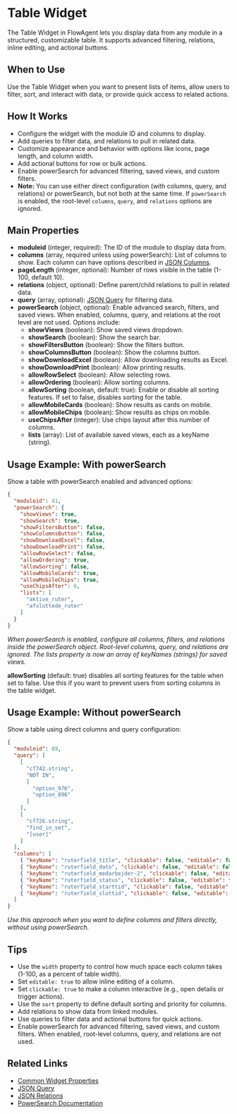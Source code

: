 # Table Widget

The Table Widget in FlowAgent lets you display data from any module in a structured, customizable table. It supports advanced filtering, relations, inline editing, and actional buttons.

## When to Use
Use the Table Widget when you want to present lists of items, allow users to filter, sort, and interact with data, or provide quick access to related actions.

## How It Works
- Configure the widget with the module ID and columns to display.
- Add queries to filter data, and relations to pull in related data.
- Customize appearance and behavior with options like icons, page length, and column width.
- Add actional buttons for row or bulk actions.
- Enable powerSearch for advanced filtering, saved views, and custom filters.
- **Note:** You can use either direct configuration (with columns, query, and relations) or powerSearch, but not both at the same time. If `powerSearch` is enabled, the root-level `columns`, `query`, and `relations` options are ignored.

## Main Properties
- **moduleid** (integer, required): The ID of the module to display data from.
- **columns** (array, required unless using powerSearch): List of columns to show. Each column can have options described in [JSON Columns](/docs/JSON/json-columns.md).
- **pageLength** (integer, optional): Number of rows visible in the table (1-100, default 10).
- **relations** (object, optional): Define parent/child relations to pull in related data.
- **query** (array, optional): [JSON Query](/docs/JSON/json-query.md) for filtering data.
- **powerSearch** (object, optional): Enable advanced search, filters, and saved views. When enabled, columns, query, and relations at the root level are not used. Options include:
  - **showViews** (boolean): Show saved views dropdown.
  - **showSearch** (boolean): Show the search bar.
  - **showFiltersButton** (boolean): Show the filters button.
  - **showColumnsButton** (boolean): Show the columns button.
  - **showDownloadExcel** (boolean): Allow downloading results as Excel.
  - **showDownloadPrint** (boolean): Allow printing results.
  - **allowRowSelect** (boolean): Allow selecting rows.
  - **allowOrdering** (boolean): Allow sorting columns.
  - **allowSorting** (boolean, default: true): Enable or disable all sorting features. If set to false, disables sorting for the table.
  - **allowMobileCards** (boolean): Show results as cards on mobile.
  - **allowMobileChips** (boolean): Show results as chips on mobile.
  - **useChipsAfter** (integer): Use chips layout after this number of columns.
  - **lists** (array): List of available saved views, each as a keyName (string).

## Usage Example: With powerSearch
Show a table with powerSearch enabled and advanced options:

```json
{
  "moduleid": 41,
  "powerSearch": {
    "showViews": true,
    "showSearch": true,
    "showFiltersButton": false,
    "showColumnsButton": false,
    "showDownloadExcel": false,
    "showDownloadPrint": false,
    "allowRowSelect": false,
    "allowOrdering": true,
    "allowSorting": false,
    "allowMobileCards": true,
    "allowMobileChips": true,
    "useChipsAfter": 6,
    "lists": [
      "aktive_ruter",
      "afsluttede_ruter"
    ]
  }
}
```
*When powerSearch is enabled, configure all columns, filters, and relations inside the powerSearch object. Root-level columns, query, and relations are ignored. The lists property is now an array of keyNames (strings) for saved views.*

**allowSorting** (default: true) disables all sorting features for the table when set to false. Use this if you want to prevent users from sorting columns in the table widget.

## Usage Example: Without powerSearch
Show a table using direct columns and query configuration:

```json
{
  "moduleid": 89,
  "query": [
    [
      "cf742.string",
      "NOT IN",
      [
        "option_976",
        "option_896"
      ]
    ],
    [
      "cf726.string",
      "find_in_set",
      "[user]"
    ]
  ],
  "columns": [
    { "keyName": "ruterfield_title", "clickable": false, "editable": false },
    { "keyName": "ruterfield_dato", "clickable": false, "editable": false, "sort": { "order": "ASC", "priority": 1 } },
    { "keyName": "ruterfield_medarbejder-2", "clickable": false, "editable": false },
    { "keyName": "ruterfield_status", "clickable": false, "editable": false },
    { "keyName": "ruterfield_starttid", "clickable": false, "editable": false },
    { "keyName": "ruterfield_sluttid", "clickable": false, "editable": false }
  ]
}
```
*Use this approach when you want to define columns and filters directly, without using powerSearch.*

## Tips
- Use the `width` property to control how much space each column takes (1-100, as a percent of table width).
- Set `editable: true` to allow inline editing of a column.
- Set `clickable: true` to make a column interactive (e.g., open details or trigger actions).
- Use the `sort` property to define default sorting and priority for columns.
- Add relations to show data from linked modules.
- Use queries to filter data and actional buttons for quick actions.
- Enable powerSearch for advanced filtering, saved views, and custom filters. When enabled, root-level columns, query, and relations are not used.

## Related Links
- [Common Widget Properties](/docs/modules/widgets/common-properties.md)
- [JSON Query](/docs/JSON/json-query.md)
- [JSON Relations](/docs/JSON/json-relations.md)
- [PowerSearch Documentation](/docs/modules/powersearch.md)